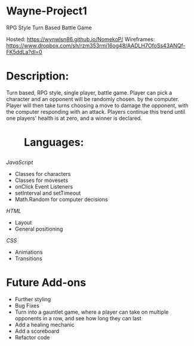 # Wayne-Project1
RPG Style Turn Based Battle Game

Hosted: https://wynwlsn86.github.io/NomekoP/
Wireframes: https://www.dropbox.com/sh/rzm353rmi16og48/AADLH7OfoSs43ANQf-FK5ddLa?dl=0

<h1>Description:</h1>
<p>Turn based, RPG style, single player, battle game. Player can pick a character and an opponent will be randomly chosen. by the computer. Player will then take turns choosing a move to damage the opponent, with the computer responding with an attack. Players continue this trend until one players' health is at zero, and a winner is declared.</p>
<h1><ul>Languages:</ul></h1>
<p><i>JavaScript</i></p>
<ul>
    <li>Classes for characters</li>
    <li>Classes for movesets</li>
    <li>onClick Event Listeners</li>
    <li>setInterval and setTimeout</li>
    <li>Math.Random for computer decisions</li>
</ul>
<p><i>HTML</i></p>
<ul>
    <li>Layout</li>
    <li>General positioning</li>
</ul>
<p><i>CSS</i></p>
<ul>
    <li>Animations</li>
    <li>Transitions</li>
</ul>

<h1>Future Add-ons</h1>
<ul>
    <li>Further styling</li>
    <li>Bug Fixes</li>
    <li>Turn into a gauntlet game, where a player can take on multiple opponents in a row, and see how long they can last</li>
    <li>Add a healing mechanic</li>
    <li>Add a scoreboard</li>
    <li>Refactor code</li>
</ul>